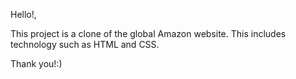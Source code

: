Hello!,

This project is a clone of the global Amazon website.
This includes technology such as HTML and CSS.

Thank you!:)
